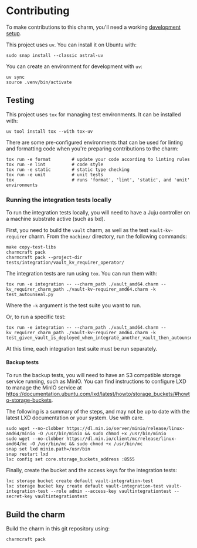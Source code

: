 # Contributing

To make contributions to this charm, you'll need a working [development setup](https://juju.is/docs/sdk/dev-setup).

This project uses `uv`. You can install it on Ubuntu with:

```shell
sudo snap install --classic astral-uv
```

You can create an environment for development with `uv`:

```shell
uv sync
source .venv/bin/activate
```

## Testing

This project uses `tox` for managing test environments. It can be installed with:

```shell
uv tool install tox --with tox-uv
```

There are some pre-configured environments that can be used for linting
and formatting code when you're preparing contributions to the charm:

```shell
tox run -e format        # update your code according to linting rules
tox run -e lint          # code style
tox run -e static        # static type checking
tox run -e unit          # unit tests
tox                      # runs 'format', 'lint', 'static', and 'unit' environments
```

### Running the integration tests locally

To run the integration tests locally, you will need to have a Juju controller on a machine substrate active (such as lxd).

First, you need to build the `vault` charm, as well as the test `vault-kv-requirer` charm. From the `machine/` directory, run the following commands:

```shell
make copy-test-libs
charmcraft pack
charmcraft pack --project-dir tests/integration/vault_kv_requirer_operator/
```

The integration tests are run using `tox`. You can run them with:

```shell
tox run -e integration -- --charm_path ./vault_amd64.charm --kv_requirer_charm_path ./vault-kv-requirer_amd64.charm -k test_autounseal.py
```

Where the `-k` argument is the test suite you want to run.

Or, to run a specific test:

```shell
tox run -e integration -- --charm_path ./vault_amd64.charm --kv_requirer_charm_path ./vault-kv-requirer_amd64.charm -k test_given_vault_is_deployed_when_integrate_another_vault_then_autounseal_activated
```

At this time, each integration test suite must be run separately.

#### Backup tests

To run the backup tests, you will need to have an S3 compatible storage service running, such as MinIO. You can find instructions to configure LXD to manage the MinIO service at <https://documentation.ubuntu.com/lxd/latest/howto/storage_buckets/#howto-storage-buckets>.

The following is a summary of the steps, and may not be up to date with the latest LXD documentation or your system. Use with care.

```shell
sudo wget --no-clobber https://dl.min.io/server/minio/release/linux-amd64/minio -O /usr/bin/minio && sudo chmod +x /usr/bin/minio
sudo wget --no-clobber https://dl.min.io/client/mc/release/linux-amd64/mc -O /usr/bin/mc && sudo chmod +x /usr/bin/mc
snap set lxd minio.path=/usr/bin
snap restart lxd
lxc config set core.storage_buckets_address :8555
```

Finally, create the bucket and the access keys for the integration tests:

```shell
lxc storage bucket create default vault-integration-test
lxc storage bucket key create default vault-integration-test vault-integration-test --role admin --access-key vaultintegrationtest --secret-key vaultintegrationtest
```

## Build the charm

Build the charm in this git repository using:

```shell
charmcraft pack
```

<!-- You may want to include any contribution/style guidelines in this document>
